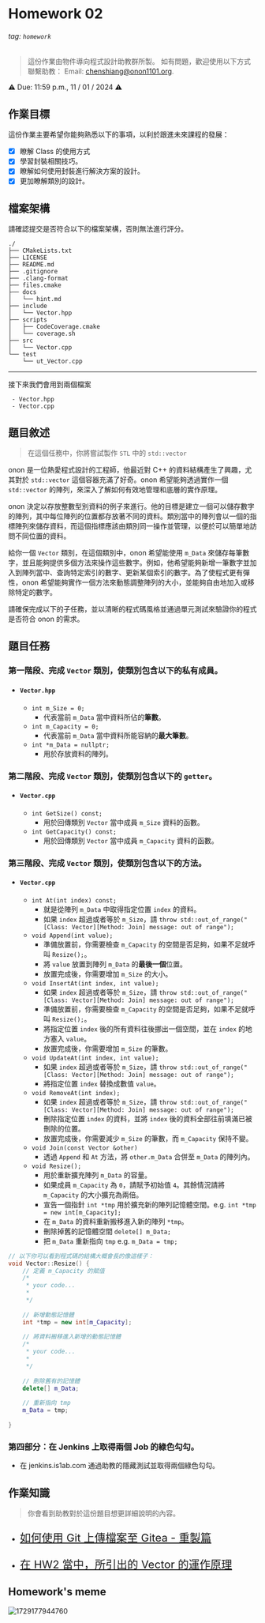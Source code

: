 # Homework 02

###### tag: `homework`

> 這份作業由物件導向程式設計助教群所製。 如有問題，歡迎使用以下方式聯繫助教：
> Email: chenshiang@onon1101.org.

⚠️ Due: 11:59 p.m., 11 / 01 / 2024 ⚠️

## 作業目標

這份作業主要希望你能夠熟悉以下的事項，以利於跟進未來課程的發展：

- [x] 瞭解 Class 的使用方式
- [x] 學習封裝相關技巧。
- [x] 瞭解如何使用封裝進行解決方案的設計。
- [x] 更加瞭解類別的設計。

## 檔案架構

請確認提交是否符合以下的檔案架構，否則無法進行評分。

```
./
├── CMakeLists.txt
├── LICENSE
├── README.md
├── .gitignore
├── .clang-format
├── files.cmake
├── docs
│   └── hint.md
├── include
│   └── Vector.hpp
├── scripts
│   ├── CodeCoverage.cmake
│   └── coverage.sh
├── src
│   └── Vector.cpp
└── test
    └── ut_Vector.cpp
```

---

接下來我們會用到兩個檔案

```
 - Vector.hpp
 - Vector.cpp
```

## 題目敘述

> 在這個任務中，你將嘗試製作 `STL` 中的 `std::vector`

onon 是一位熱愛程式設計的工程師，他最近對 C++ 的資料結構產生了興趣，尤其對於 `std::vector` 這個容器充滿了好奇。onon 希望能夠透過實作一個`std::vector` 的陣列，來深入了解如何有效地管理和底層的實作原理。

onon 決定以存放整數型別資料的例子來進行。他的目標是建立一個可以儲存數字的陣列，其中每位陣列的位置都存放著不同的資料。類別當中的陣列會以一個的指標陣列來儲存資料，而這個指標應該由類別同一操作並管理，以便於可以簡單地訪問不同位置的資料。

給你一個 `Vector` 類別，在這個類別中，onon 希望能使用 `m_Data` 來儲存每筆數字，並且能夠提供多個方法來操作這些數字。例如，他希望能夠新增一筆數字並加入到陣列當中、查詢特定索引的數字、更新某個索引的數字。為了使程式更有彈性，onon 希望能夠實作一個方法來動態調整陣列的大小，並能夠自由地加入或移除特定的數字。

請確保完成以下的子任務，並以清晰的程式碼風格並通過單元測試來驗證你的程式是否符合 onon 的需求。

## 題目任務

### 第一階段、完成 `Vector` 類別，使類別包含以下的**私有成員**。
- #### `Vector.hpp`
    - `int m_Size = 0;`
      - 代表當前 `m_Data` 當中資料所佔的**筆數**。
    - `int m_Capacity = 0;`
      - 代表當前 `m_Data` 當中資料所能容納的**最大筆數**。
    - `int *m_Data = nullptr;`
      - 用於存放資料的陣列。

### 第二階段、完成 `Vector` 類別，使類別包含以下的 `getter`。
- #### `Vector.cpp`
    - `int GetSize() const;`
      - 用於回傳類別 `Vector` 當中成員 `m_Size` 資料的函數。
    - `int GetCapacity() const;`
      - 用於回傳類別 `Vector` 當中成員 `m_Capacity` 資料的函數。
### 第三階段、完成 `Vector` 類別，使類別包含以下的方法。
- #### `Vector.cpp`
    - `int At(int index) const;`
      - 就是從陣列 `m_Data` 中取得指定位置 `index` 的資料。
      - 如果 `index` 超過或者等於 `m_Size`，請 `throw std::out_of_range("[Class: Vector][Method: Join] message: out of range");`
    - `void Append(int value);`
      - 準備放置前，你需要檢查 `m_Capacity` 的空間是否足夠，如果不足就呼叫 `Resize();`。
      - 將 `value` 放置到陣列 `m_Data` 的**最後一個**位置。
      - 放置完成後，你需要增加 `m_Size` 的大小。
    - `void InsertAt(int index, int value);`
      - 如果 `index` 超過或者等於 `m_Size`，請 `throw std::out_of_range("[Class: Vector][Method: Join] message: out of range");`
      - 準備放置前，你需要檢查 `m_Capacity` 的空間是否足夠，如果不足就呼叫 `Resize();`。
      - 將指定位置 `index` 後的所有資料往後挪出一個空間，並在 `index` 的地方塞入 `value`。
      - 放置完成後，你需要增加 `m_Size` 的筆數。
    - `void UpdateAt(int index, int value);`
      - 如果 `index` 超過或者等於 `m_Size`，請 `throw std::out_of_range("[Class: Vector][Method: Join] message: out of range");`
      - 將指定位置 `index` 替換成數值 `value`。
    - `void RemoveAt(int index);`
      - 如果 `index` 超過或者等於 `m_Size`，請 `throw std::out_of_range("[Class: Vector][Method: Join] message: out of range");`
      - 刪除指定位置 `index` 的資料，並將 `index` 後的資料全部往前填滿已被刪除的位置。
      - 放置完成後，你需要減少 `m_Size` 的筆數，而 `m_Capacity` 保持不變。
    - `void Join(const Vector &other)`
      - 透過 `Append` 和 `At` 方法，將 `other.m_Data` 合併至 `m_Data` 的陣列內。
    - `void Resize();`
      - 用於重新擴充陣列 `m_Data` 的容量。
      - 如果成員 `m_Capacity` 為 `0`，請賦予初始值 `4`。其餘情況請將 `m_Capacity` 的大小擴充為兩倍。
      - 宣告一個指針 `int *tmp` 用於擴充新的陣列記憶體空間。e.g. `int *tmp = new int[m_Capacity];`
      - 在 `m_Data` 的資料重新搬移進入新的陣列 `*tmp`。
      - 刪除掉舊的記憶體空間 `delete[] m_Data;`
      - 把 `m_Data` 重新指向 `tmp`
        e.g. `m_Data = tmp;`
        
```cpp
// 以下你可以看到程式碼的結構大概會長的像這樣子：
void Vector::Resize() {
    // 定義 m_Capacity 的賦值
    /* 
     * your code...
     * 
     */
    
    // 新增動態記憶體
    int *tmp = new int[m_Capacity];
    
    // 將資料搬移進入新增的動態記憶體
    /* 
     * your code...
     * 
     */
    
    // 刪除舊有的記憶體
    delete[] m_Data;
    
    // 重新指向 tmp
    m_Data = tmp;
    
}
```

### 第四部分：在 Jenkins 上取得兩個 Job 的綠色勾勾。

- 在 jenkins.is1ab.com 通過助教的隱藏測試並取得兩個綠色勾勾。

## 作業知識

> 你會看到助教對於這份題目想更詳細說明的內容。

- [<p style="font-size: 22px;">如何使用 Git 上傳檔案至 Gitea - 重製篇</p>](./docs/git.md)
- [<p style="font-size: 22px;">在 HW2 當中，所引出的 Vector 的運作原理</p>](./docs/vector.md)


## Homework's meme

![1729177944760](https://hackmd.io/_uploads/H1gYKj0kJe.png)



